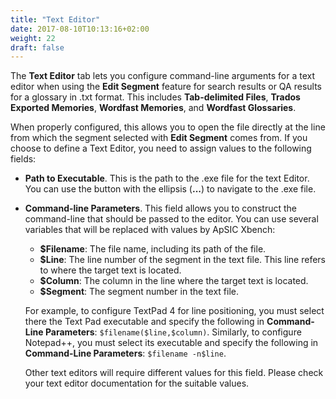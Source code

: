 ```yaml
---
title: "Text Editor"
date: 2017-08-10T10:13:16+02:00
weight: 22
draft: false
---
```


The **Text Editor** tab lets you configure command-line arguments for a text
editor when using the **Edit Segment** feature for search results or QA results
for a glossary in .txt format. This includes **Tab-delimited Files**,
**Trados Exported Memories**, **Wordfast Memories**, and
**Wordfast Glossaries**.

When properly configured, this allows you to open the file directly at the line
from which the segment selected with **Edit Segment** comes from. If you choose
to define a Text Editor, you need to assign values to the following fields:

* **Path to Executable**. This is the path to the .exe file for the text
  Editor. You can use the button with the ellipsis (**...**) to navigate to the
  .exe file.
* **Command-line Parameters**. This field allows you to construct the
  command-line that should be passed to the editor. You can use
  several variables that will be replaced with values by ApSIC Xbench:
    * **$Filename**: The file name, including its path of the file.
    * **$Line**: The line number of the segment in the text file. This line
      refers to where the target text is located.
    * **$Column**: The column in the line where the target text is located.
    * **$Segment**: The segment number in the text file.

    For example, to configure TextPad 4 for line positioning, you must select
    there the Text Pad executable and specify the following in
    **Command-Line Parameters**: `$filename($line,$column)`. Similarly, to
    configure Notepad++, you must select its executable and specify
    the following in **Command-Line Parameters**: `$filename -n$line`.

    Other text editors will require different values for this field. Please
    check your text editor documentation for the suitable values.
